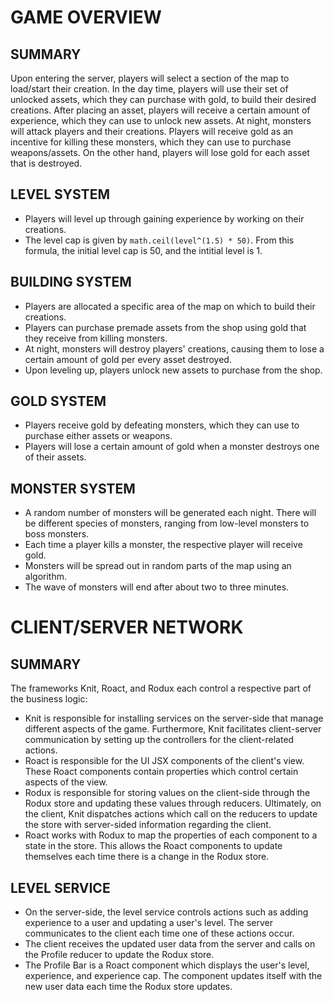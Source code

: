 # GAME OVERVIEW #
## SUMMARY ##
Upon entering the server, players will select a section of the map to load/start their creation. In the day time, players will use their set of unlocked assets, which they can purchase with gold, to build their desired creations. After placing an asset, players will receive a certain amount of experience, which they can use to unlock new assets. At night, monsters will attack players and their creations. Players will receive gold as an incentive for killing these monsters, which they can use to purchase weapons/assets. On the other hand, players will lose gold for each asset that is destroyed.
## LEVEL SYSTEM ##
- Players will level up through gaining experience by working on their creations.
- The level cap is given by `math.ceil(level^(1.5) * 50)`. From this formula, the initial level cap is 50, and the intitial level is 1.
## BUILDING SYSTEM ##
- Players are allocated a specific area of the map on which to build their creations.
- Players can purchase premade assets from the shop using gold that they receive from killing monsters. 
- At night, monsters will destroy players' creations, causing them to lose a certain amount of gold per every asset destroyed.
- Upon leveling up, players unlock new assets to purchase from the shop.
## GOLD SYSTEM ##
- Players receive gold by defeating monsters, which they can use to purchase either assets or weapons.
- Players will lose a certain amount of gold when a monster destroys one of their assets.
## MONSTER SYSTEM ##
- A random number of monsters will be generated each night. There will be different species of monsters, ranging from low-level monsters to boss monsters.
- Each time a player kills a monster, the respective player will receive gold.
- Monsters will be spread out in random parts of the map using an algorithm.
- The wave of monsters will end after about two to three minutes.

# CLIENT/SERVER NETWORK #
## SUMMARY ##
The frameworks Knit, Roact, and Rodux each control a respective part of the business logic:
- Knit is responsible for installing services on the server-side that manage different aspects of the game. Furthermore, Knit facilitates client-server communication by setting up the controllers for the client-related actions.
- Roact is responsible for the UI JSX components of the client's view. These Roact components contain properties which control certain aspects of the view.
- Rodux is responsible for storing values on the client-side through the Rodux store and updating these values through reducers. Ultimately, on the client, Knit dispatches actions which call on the reducers to update the store with server-sided information regarding the client.
- Roact works with Rodux to map the properties of each component to a state in the store. This allows the Roact components to update themselves each time there is a change in the Rodux store.
## LEVEL SERVICE ##
- On the server-side, the level service controls actions such as adding experience to a user and updating a user's level. The server communicates to the client each time one of these actions occur.
- The client receives the updated user data from the server and calls on the Profile reducer to update the Rodux store.
- The Profile Bar is a Roact component which displays the user's level, experience, and experience cap. The component updates itself with the new user data each time the Rodux store updates.